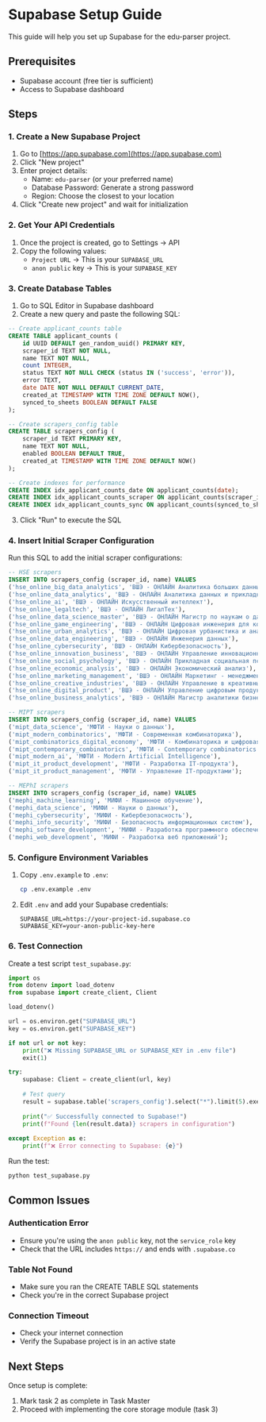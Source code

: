 # Supabase Setup Guide

This guide will help you set up Supabase for the edu-parser project.

## Prerequisites

- Supabase account (free tier is sufficient)
- Access to Supabase dashboard

## Steps

### 1. Create a New Supabase Project

1. Go to [https://app.supabase.com](https://app.supabase.com)
2. Click "New project"
3. Enter project details:
   - Name: `edu-parser` (or your preferred name)
   - Database Password: Generate a strong password
   - Region: Choose the closest to your location
4. Click "Create new project" and wait for initialization

### 2. Get Your API Credentials

1. Once the project is created, go to Settings → API
2. Copy the following values:
   - `Project URL` → This is your `SUPABASE_URL`
   - `anon public` key → This is your `SUPABASE_KEY`

### 3. Create Database Tables

1. Go to SQL Editor in Supabase dashboard
2. Create a new query and paste the following SQL:

```sql
-- Create applicant_counts table
CREATE TABLE applicant_counts (
    id UUID DEFAULT gen_random_uuid() PRIMARY KEY,
    scraper_id TEXT NOT NULL,
    name TEXT NOT NULL,
    count INTEGER,
    status TEXT NOT NULL CHECK (status IN ('success', 'error')),
    error TEXT,
    date DATE NOT NULL DEFAULT CURRENT_DATE,
    created_at TIMESTAMP WITH TIME ZONE DEFAULT NOW(),
    synced_to_sheets BOOLEAN DEFAULT FALSE
);

-- Create scrapers_config table
CREATE TABLE scrapers_config (
    scraper_id TEXT PRIMARY KEY,
    name TEXT NOT NULL,
    enabled BOOLEAN DEFAULT TRUE,
    created_at TIMESTAMP WITH TIME ZONE DEFAULT NOW()
);

-- Create indexes for performance
CREATE INDEX idx_applicant_counts_date ON applicant_counts(date);
CREATE INDEX idx_applicant_counts_scraper ON applicant_counts(scraper_id);
CREATE INDEX idx_applicant_counts_sync ON applicant_counts(synced_to_sheets);
```

3. Click "Run" to execute the SQL

### 4. Insert Initial Scraper Configuration

Run this SQL to add the initial scraper configurations:

```sql
-- HSE scrapers
INSERT INTO scrapers_config (scraper_id, name) VALUES
('hse_online_big_data_analytics', 'ВШЭ - ОНЛАЙН Аналитика больших данных'),
('hse_online_data_analytics', 'ВШЭ - ОНЛАЙН Аналитика данных и прикладная статистика'),
('hse_online_ai', 'ВШЭ - ОНЛАЙН Искусственный интеллект'),
('hse_online_legaltech', 'ВШЭ - ОНЛАЙН ЛигалТех'),
('hse_online_data_science_master', 'ВШЭ - ОНЛАЙН Магистр по наукам о данных'),
('hse_online_game_engineering', 'ВШЭ - ОНЛАЙН Цифровая инженерия для компьютерных игр'),
('hse_online_urban_analytics', 'ВШЭ - ОНЛАЙН Цифровая урбанистика и аналитика города'),
('hse_online_data_engineering', 'ВШЭ - ОНЛАЙН Инженерия данных'),
('hse_online_cybersecurity', 'ВШЭ - ОНЛАЙН Кибербезопасность'),
('hse_online_innovation_business', 'ВШЭ - ОНЛАЙН Управление инновационным бизнесом'),
('hse_online_social_psychology', 'ВШЭ - ОНЛАЙН Прикладная социальная психология'),
('hse_online_economic_analysis', 'ВШЭ - ОНЛАЙН Экономический анализ'),
('hse_online_marketing_management', 'ВШЭ - ОНЛАЙН Маркетинг - менеджмент'),
('hse_online_creative_industries', 'ВШЭ - ОНЛАЙН Управление в креативных индустриях'),
('hse_online_digital_product', 'ВШЭ - ОНЛАЙН Управление цифровым продуктом'),
('hse_online_business_analytics', 'ВШЭ - ОНЛАЙН Магистр аналитики бизнеса');

-- MIPT scrapers
INSERT INTO scrapers_config (scraper_id, name) VALUES
('mipt_data_science', 'МФТИ - Науки о данных'),
('mipt_modern_combinatorics', 'МФТИ - Современная комбинаторика'),
('mipt_combinatorics_digital_economy', 'МФТИ - Комбинаторика и цифровая экономика'),
('mipt_contemporary_combinatorics', 'МФТИ - Contemporary combinatorics'),
('mipt_modern_ai', 'МФТИ - Modern Artificial Intelligence'),
('mipt_it_product_development', 'МФТИ - Разработка IT-продукта'),
('mipt_it_product_management', 'МФТИ - Управление IT-продуктами');

-- MEPhI scrapers
INSERT INTO scrapers_config (scraper_id, name) VALUES
('mephi_machine_learning', 'МИФИ - Машинное обучение'),
('mephi_data_science', 'МИФИ - Науки о данных'),
('mephi_cybersecurity', 'МИФИ - Кибербезопасность'),
('mephi_info_security', 'МИФИ - Безопасность информационных систем'),
('mephi_software_development', 'МИФИ - Разработка программного обеспечения'),
('mephi_web_development', 'МИФИ - Разработка веб приложений');
```

### 5. Configure Environment Variables

1. Copy `.env.example` to `.env`:
   ```bash
   cp .env.example .env
   ```

2. Edit `.env` and add your Supabase credentials:
   ```
   SUPABASE_URL=https://your-project-id.supabase.co
   SUPABASE_KEY=your-anon-public-key-here
   ```

### 6. Test Connection

Create a test script `test_supabase.py`:

```python
import os
from dotenv import load_dotenv
from supabase import create_client, Client

load_dotenv()

url = os.environ.get("SUPABASE_URL")
key = os.environ.get("SUPABASE_KEY")

if not url or not key:
    print("❌ Missing SUPABASE_URL or SUPABASE_KEY in .env file")
    exit(1)

try:
    supabase: Client = create_client(url, key)
    
    # Test query
    result = supabase.table('scrapers_config').select("*").limit(5).execute()
    
    print("✅ Successfully connected to Supabase!")
    print(f"Found {len(result.data)} scrapers in configuration")
    
except Exception as e:
    print(f"❌ Error connecting to Supabase: {e}")
```

Run the test:
```bash
python test_supabase.py
```

## Common Issues

### Authentication Error
- Ensure you're using the `anon public` key, not the `service_role` key
- Check that the URL includes `https://` and ends with `.supabase.co`

### Table Not Found
- Make sure you ran the CREATE TABLE SQL statements
- Check you're in the correct Supabase project

### Connection Timeout
- Check your internet connection
- Verify the Supabase project is in an active state

## Next Steps

Once setup is complete:
1. Mark task 2 as complete in Task Master
2. Proceed with implementing the core storage module (task 3)